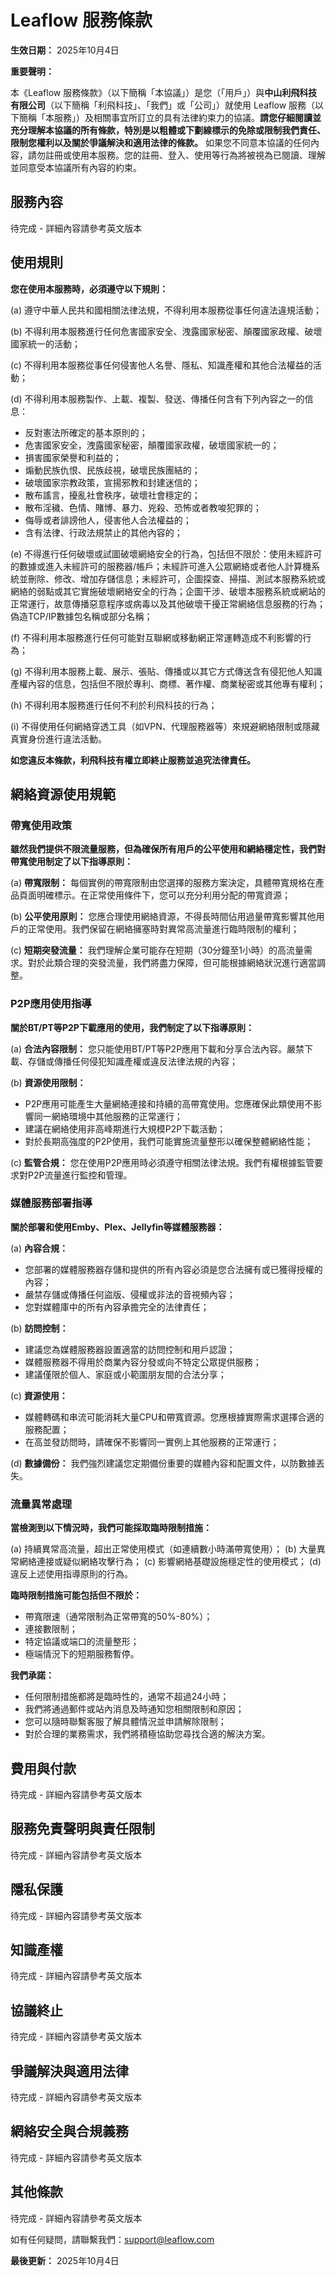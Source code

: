 # Leaflow 服務條款

**生效日期：** 2025年10月4日

**重要聲明：**

本《Leaflow 服務條款》（以下簡稱「本協議」）是您（「用戶」）與**中山利飛科技有限公司**（以下簡稱「利飛科技」、「我們」或「公司」）就使用 Leaflow 服務（以下簡稱「本服務」）及相關事宜所訂立的具有法律約束力的協議。**請您仔細閱讀並充分理解本協議的所有條款，特別是以粗體或下劃線標示的免除或限制我們責任、限制您權利以及關於爭議解決和適用法律的條款。** 如果您不同意本協議的任何內容，請勿註冊或使用本服務。您的註冊、登入、使用等行為將被視為已閱讀、理解並同意受本協議所有內容的約束。

## 服務內容

待完成 - 詳細內容請參考英文版本

## 使用規則

**您在使用本服務時，必須遵守以下規則：**

(a) 遵守中華人民共和國相關法律法規，不得利用本服務從事任何違法違規活動；

(b) 不得利用本服務進行任何危害國家安全、洩露國家秘密、顛覆國家政權、破壞國家統一的活動；

(c) 不得利用本服務從事任何侵害他人名譽、隱私、知識產權和其他合法權益的活動；

(d) 不得利用本服務製作、上載、複製、發送、傳播任何含有下列內容之一的信息：
   - 反對憲法所確定的基本原則的；
   - 危害國家安全，洩露國家秘密，顛覆國家政權，破壞國家統一的；
   - 損害國家榮譽和利益的；
   - 煽動民族仇恨、民族歧視，破壞民族團結的；
   - 破壞國家宗教政策，宣揚邪教和封建迷信的；
   - 散布謠言，擾亂社會秩序，破壞社會穩定的；
   - 散布淫穢、色情、賭博、暴力、兇殺、恐怖或者教唆犯罪的；
   - 侮辱或者誹謗他人，侵害他人合法權益的；
   - 含有法律、行政法規禁止的其他內容的；

(e) 不得進行任何破壞或試圖破壞網絡安全的行為，包括但不限於：使用未經許可的數據或進入未經許可的服務器/帳戶；未經許可進入公眾網絡或者他人計算機系統並刪除、修改、增加存儲信息；未經許可，企圖探查、掃描、測試本服務系統或網絡的弱點或其它實施破壞網絡安全的行為；企圖干涉、破壞本服務系統或網站的正常運行，故意傳播惡意程序或病毒以及其他破壞干擾正常網絡信息服務的行為；偽造TCP/IP數據包名稱或部分名稱；

(f) 不得利用本服務進行任何可能對互聯網或移動網正常運轉造成不利影響的行為；

(g) 不得利用本服務上載、展示、張貼、傳播或以其它方式傳送含有侵犯他人知識產權內容的信息，包括但不限於專利、商標、著作權、商業秘密或其他專有權利；

(h) 不得利用本服務進行任何不利於利飛科技的行為；

(i) 不得使用任何網絡穿透工具（如VPN、代理服務器等）來規避網絡限制或隱藏真實身份進行違法活動。

**如您違反本條款，利飛科技有權立即終止服務並追究法律責任。**

## 網絡資源使用規範

### 帶寬使用政策

**雖然我們提供不限流量服務，但為確保所有用戶的公平使用和網絡穩定性，我們對帶寬使用制定了以下指導原則：**

(a) **帶寬限制：** 每個實例的帶寬限制由您選擇的服務方案決定，具體帶寬規格在產品頁面明確標示。在正常使用條件下，您可以充分利用分配的帶寬資源；

(b) **公平使用原則：** 您應合理使用網絡資源，不得長時間佔用過量帶寬影響其他用戶的正常使用。我們保留在網絡擁塞時對異常高流量進行臨時限制的權利；

(c) **短期突發流量：** 我們理解企業可能存在短期（30分鐘至1小時）的高流量需求。對於此類合理的突發流量，我們將盡力保障，但可能根據網絡狀況進行適當調整。

### P2P應用使用指導

**關於BT/PT等P2P下載應用的使用，我們制定了以下指導原則：**

(a) **合法內容限制：** 您只能使用BT/PT等P2P應用下載和分享合法內容。嚴禁下載、存儲或傳播任何侵犯知識產權或違反法律法規的內容；

(b) **資源使用限制：**
   - P2P應用可能產生大量網絡連接和持續的高帶寬使用。您應確保此類使用不影響同一網絡環境中其他服務的正常運行；
   - 建議在網絡使用非高峰期進行大規模P2P下載活動；
   - 對於長期高強度的P2P使用，我們可能實施流量整形以確保整體網絡性能；

(c) **監管合規：** 您在使用P2P應用時必須遵守相關法律法規。我們有權根據監管要求對P2P流量進行監控和管理。

### 媒體服務部署指導

**關於部署和使用Emby、Plex、Jellyfin等媒體服務器：**

(a) **內容合規：**
   - 您部署的媒體服務器存儲和提供的所有內容必須是您合法擁有或已獲得授權的內容；
   - 嚴禁存儲或傳播任何盜版、侵權或非法的音視頻內容；
   - 您對媒體庫中的所有內容承擔完全的法律責任；

(b) **訪問控制：**
   - 建議您為媒體服務器設置適當的訪問控制和用戶認證；
   - 媒體服務器不得用於商業內容分發或向不特定公眾提供服務；
   - 建議僅限於個人、家庭或小範圍朋友間的合法分享；

(c) **資源使用：**
   - 媒體轉碼和串流可能消耗大量CPU和帶寬資源。您應根據實際需求選擇合適的服務配置；
   - 在高並發訪問時，請確保不影響同一實例上其他服務的正常運行；

(d) **數據備份：** 我們強烈建議您定期備份重要的媒體內容和配置文件，以防數據丟失。

### 流量異常處理

**當檢測到以下情況時，我們可能採取臨時限制措施：**

(a) 持續異常高流量，超出正常使用模式（如連續數小時滿帶寬使用）；
(b) 大量異常網絡連接或疑似網絡攻擊行為；
(c) 影響網絡基礎設施穩定性的使用模式；
(d) 違反上述使用指導原則的行為。

**臨時限制措施可能包括但不限於：**
- 帶寬限速（通常限制為正常帶寬的50%-80%）；
- 連接數限制；
- 特定協議或端口的流量整形；
- 極端情況下的短期服務暫停。

**我們承諾：**
- 任何限制措施都將是臨時性的，通常不超過24小時；
- 我們將通過郵件或站內消息及時通知您相關限制和原因；
- 您可以隨時聯繫客服了解具體情況並申請解除限制；
- 對於合理的業務需求，我們將積極協助您尋找合適的解決方案。

## 費用與付款

待完成 - 詳細內容請參考英文版本

## 服務免責聲明與責任限制

待完成 - 詳細內容請參考英文版本

## 隱私保護

待完成 - 詳細內容請參考英文版本

## 知識產權

待完成 - 詳細內容請參考英文版本

## 協議終止

待完成 - 詳細內容請參考英文版本

## 爭議解決與適用法律

待完成 - 詳細內容請參考英文版本

## 網絡安全與合規義務

待完成 - 詳細內容請參考英文版本

## 其他條款

待完成 - 詳細內容請參考英文版本

如有任何疑問，請聯繫我們：support@leaflow.com

**最後更新：** 2025年10月4日